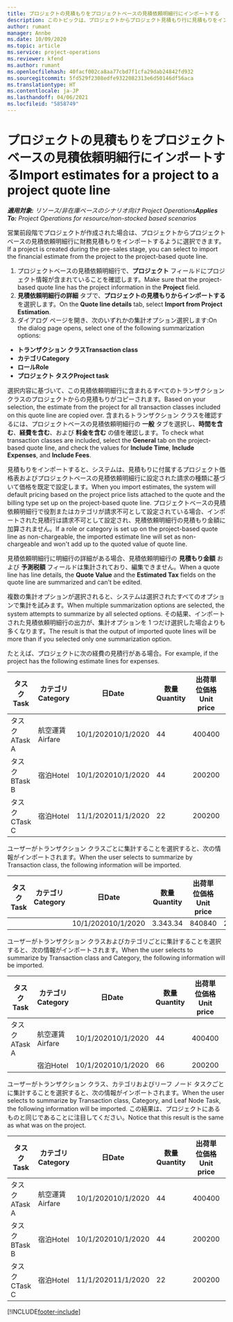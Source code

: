 ```yaml
---
title: プロジェクトの見積もりをプロジェクトベースの見積依頼明細行にインポートする
description: このトピックは、プロジェクトからプロジェクト見積もり行に見積もりをインポートする方法に関する情報を提供します。
author: rumant
manager: Annbe
ms.date: 10/09/2020
ms.topic: article
ms.service: project-operations
ms.reviewer: kfend
ms.author: rumant
ms.openlocfilehash: 40facf002ca8aa77cbd7f1cfa29dab24842fd932
ms.sourcegitcommit: 5fd529f2308edfe9322082313e6d50146df56aca
ms.translationtype: HT
ms.contentlocale: ja-JP
ms.lasthandoff: 04/06/2021
ms.locfileid: "5858749"
---
```

# <a name="import-estimates-for-a-project-to-a-project-quote-line"></a><span data-ttu-id="4a516-103">プロジェクトの見積もりをプロジェクトベースの見積依頼明細行にインポートする</span><span class="sxs-lookup"><span data-stu-id="4a516-103">Import estimates for a project to a project quote line</span></span>

<span data-ttu-id="4a516-104">_**適用対象:** リソース/非在庫ベースのシナリオ向け Project Operations_</span><span class="sxs-lookup"><span data-stu-id="4a516-104">_**Applies To:** Project Operations for resource/non-stocked based scenarios_</span></span>


<span data-ttu-id="4a516-105">営業前段階でプロジェクトが作成された場合は、プロジェクトからプロジェクトベースの見積依頼明細行に財務見積もりをインポートするように選択できます。</span><span class="sxs-lookup"><span data-stu-id="4a516-105">If a project is created during the pre-sales stage, you can select to import the financial estimate from the project to the project-based quote line.</span></span>

1. <span data-ttu-id="4a516-106">プロジェクトベースの見積依頼明細行で、**プロジェクト** フィールドにプロジェクト情報が含まれていることを確認します。</span><span class="sxs-lookup"><span data-stu-id="4a516-106">Make sure that the project-based quote line has the project information in the **Project** field.</span></span>
2. <span data-ttu-id="4a516-107">**見積依頼明細行の詳細** タブで、**プロジェクトの見積もりからインポートする** を選択します。</span><span class="sxs-lookup"><span data-stu-id="4a516-107">On the **Quote line details** tab, select **Import from Project Estimation**.</span></span>
3. <span data-ttu-id="4a516-108">ダイアログ ページを開き、次のいずれかの集計オプション選択します:</span><span class="sxs-lookup"><span data-stu-id="4a516-108">On the dialog page opens, select one of the following summarization options:</span></span>

  - <span data-ttu-id="4a516-109">**トランザクション クラス**</span><span class="sxs-lookup"><span data-stu-id="4a516-109">**Transaction class**</span></span>
  - <span data-ttu-id="4a516-110">**カテゴリ**</span><span class="sxs-lookup"><span data-stu-id="4a516-110">**Category**</span></span>
  - <span data-ttu-id="4a516-111">**ロール**</span><span class="sxs-lookup"><span data-stu-id="4a516-111">**Role**</span></span> 
  - <span data-ttu-id="4a516-112">**プロジェクト タスク**</span><span class="sxs-lookup"><span data-stu-id="4a516-112">**Project task**</span></span>

<span data-ttu-id="4a516-113">選択内容に基づいて、この見積依頼明細行に含まれるすべてのトランザクション クラスのプロジェクトからの見積もりがコピーされます。</span><span class="sxs-lookup"><span data-stu-id="4a516-113">Based on your selection, the estimate from the project for all transaction classes included on this quote line are copied over.</span></span> <span data-ttu-id="4a516-114">含まれるトランザクション クラスを確認するには、プロジェクトベースの見積依頼明細行の **一般** タブを選択し、**時間を含む**、**経費を含む**、および **料金を含む** の値を確認します。</span><span class="sxs-lookup"><span data-stu-id="4a516-114">To check what transaction classes are included, select the **General** tab on the project-based quote line, and check the values for **Include Time**, **Include Expenses**, and **Include Fees**.</span></span>

<span data-ttu-id="4a516-115">見積もりをインポートすると、システムは、見積もりに付属するプロジェクト価格表およびプロジェクトベースの見積依頼明細行に設定された請求の種類に基づいて価格を既定で設定します。</span><span class="sxs-lookup"><span data-stu-id="4a516-115">When you import estimates, the system will default pricing based on the project price lists attached to the quote and the billing type set up on the project-based quote line.</span></span> <span data-ttu-id="4a516-116">プロジェクトベースの見積依頼明細行で役割またはカテゴリが請求不可として設定されている場合、インポートされた見積行は請求不可として設定され、見積依頼明細行の見積もり金額に加算されません。</span><span class="sxs-lookup"><span data-stu-id="4a516-116">If a role or category is set up on the project-based quote line as non-chargeable, the imported estimate line will set as non-chargeable and won't add up to the quoted value of quote line.</span></span>

<span data-ttu-id="4a516-117">見積依頼明細行に明細行の詳細がある場合、見積依頼明細行の **見積もり金額** および **予測税額** フィールドは集計されており、編集できません。</span><span class="sxs-lookup"><span data-stu-id="4a516-117">When a quote line has line details, the **Quote Value** and the **Estimated Tax** fields on the quote line are summarized and can't be edited.</span></span>

<span data-ttu-id="4a516-118">複数の集計オプションが選択されると、システムは選択されたすべてのオプションで集計を試みます。</span><span class="sxs-lookup"><span data-stu-id="4a516-118">When multiple summarization options are selected, the system attempts to summarize by all selected options.</span></span> <span data-ttu-id="4a516-119">その結果、インポートされた見積依頼明細行の出力が、集計オプションを 1 つだけ選択した場合よりも多くなります。</span><span class="sxs-lookup"><span data-stu-id="4a516-119">The result is that the output of imported quote lines will be more than if you selected only one summarization option.</span></span>

<span data-ttu-id="4a516-120">たとえば、プロジェクトに次の経費の見積行がある場合。</span><span class="sxs-lookup"><span data-stu-id="4a516-120">For example, if the project has the following estimate lines for expenses.</span></span>

| <span data-ttu-id="4a516-121">タスク​</span><span class="sxs-lookup"><span data-stu-id="4a516-121">Task</span></span> | <span data-ttu-id="4a516-122">カテゴリ</span><span class="sxs-lookup"><span data-stu-id="4a516-122">Category</span></span> | <span data-ttu-id="4a516-123">日</span><span class="sxs-lookup"><span data-stu-id="4a516-123">Date</span></span> | <span data-ttu-id="4a516-124">数量</span><span class="sxs-lookup"><span data-stu-id="4a516-124">Quantity</span></span> | <span data-ttu-id="4a516-125">出荷単位価格</span><span class="sxs-lookup"><span data-stu-id="4a516-125">Unit price</span></span> | <span data-ttu-id="4a516-126">金額</span><span class="sxs-lookup"><span data-stu-id="4a516-126">Amount</span></span> |
| --- | --- | --- | --- | --- | --- |
| <span data-ttu-id="4a516-127">タスク A</span><span class="sxs-lookup"><span data-stu-id="4a516-127">Task A</span></span> | <span data-ttu-id="4a516-128">航空運賃</span><span class="sxs-lookup"><span data-stu-id="4a516-128">Airfare</span></span> | <span data-ttu-id="4a516-129">10/1/2020</span><span class="sxs-lookup"><span data-stu-id="4a516-129">10/1/2020</span></span> | <span data-ttu-id="4a516-130">4</span><span class="sxs-lookup"><span data-stu-id="4a516-130">4</span></span> | <span data-ttu-id="4a516-131">400</span><span class="sxs-lookup"><span data-stu-id="4a516-131">400</span></span> | <span data-ttu-id="4a516-132">1600</span><span class="sxs-lookup"><span data-stu-id="4a516-132">1600</span></span> |
| <span data-ttu-id="4a516-133">タスク B</span><span class="sxs-lookup"><span data-stu-id="4a516-133">Task B</span></span> | <span data-ttu-id="4a516-134">宿泊</span><span class="sxs-lookup"><span data-stu-id="4a516-134">Hotel</span></span> | <span data-ttu-id="4a516-135">10/1/2020</span><span class="sxs-lookup"><span data-stu-id="4a516-135">10/1/2020</span></span> | <span data-ttu-id="4a516-136">4</span><span class="sxs-lookup"><span data-stu-id="4a516-136">4</span></span> | <span data-ttu-id="4a516-137">200</span><span class="sxs-lookup"><span data-stu-id="4a516-137">200</span></span> | <span data-ttu-id="4a516-138">800</span><span class="sxs-lookup"><span data-stu-id="4a516-138">800</span></span> |
| <span data-ttu-id="4a516-139">タスク C</span><span class="sxs-lookup"><span data-stu-id="4a516-139">Task C</span></span> | <span data-ttu-id="4a516-140">宿泊</span><span class="sxs-lookup"><span data-stu-id="4a516-140">Hotel</span></span> | <span data-ttu-id="4a516-141">11/1/2020</span><span class="sxs-lookup"><span data-stu-id="4a516-141">11/1/2020</span></span> | <span data-ttu-id="4a516-142">2</span><span class="sxs-lookup"><span data-stu-id="4a516-142">2</span></span> | <span data-ttu-id="4a516-143">200</span><span class="sxs-lookup"><span data-stu-id="4a516-143">200</span></span> | <span data-ttu-id="4a516-144">400</span><span class="sxs-lookup"><span data-stu-id="4a516-144">400</span></span> |

<span data-ttu-id="4a516-145">ユーザーがトランザクション クラスごとに集計することを選択すると、次の情報がインポートされます。</span><span class="sxs-lookup"><span data-stu-id="4a516-145">When the user selects to summarize by Transaction class, the following information will be imported.</span></span>

| <span data-ttu-id="4a516-146">タスク​</span><span class="sxs-lookup"><span data-stu-id="4a516-146">Task</span></span> | <span data-ttu-id="4a516-147">カテゴリ</span><span class="sxs-lookup"><span data-stu-id="4a516-147">Category</span></span> | <span data-ttu-id="4a516-148">日</span><span class="sxs-lookup"><span data-stu-id="4a516-148">Date</span></span> | <span data-ttu-id="4a516-149">数量</span><span class="sxs-lookup"><span data-stu-id="4a516-149">Quantity</span></span> | <span data-ttu-id="4a516-150">出荷単位価格</span><span class="sxs-lookup"><span data-stu-id="4a516-150">Unit price</span></span> | <span data-ttu-id="4a516-151">金額</span><span class="sxs-lookup"><span data-stu-id="4a516-151">Amount</span></span> |
| --- | --- | --- | --- | --- | --- |
| | | <span data-ttu-id="4a516-152">10/1/2020</span><span class="sxs-lookup"><span data-stu-id="4a516-152">10/1/2020</span></span> | <span data-ttu-id="4a516-153">3.34</span><span class="sxs-lookup"><span data-stu-id="4a516-153">3.34</span></span> | <span data-ttu-id="4a516-154">840</span><span class="sxs-lookup"><span data-stu-id="4a516-154">840</span></span> | <span data-ttu-id="4a516-155">2800</span><span class="sxs-lookup"><span data-stu-id="4a516-155">2800</span></span> |

<span data-ttu-id="4a516-156">ユーザーがトランザクション クラスおよびカテゴリごとに集計することを選択すると、次の情報がインポートされます。</span><span class="sxs-lookup"><span data-stu-id="4a516-156">When the user selects to summarize by Transaction class and Category, the following information will be imported.</span></span>

| <span data-ttu-id="4a516-157">タスク​</span><span class="sxs-lookup"><span data-stu-id="4a516-157">Task</span></span> | <span data-ttu-id="4a516-158">カテゴリ</span><span class="sxs-lookup"><span data-stu-id="4a516-158">Category</span></span> | <span data-ttu-id="4a516-159">日</span><span class="sxs-lookup"><span data-stu-id="4a516-159">Date</span></span> | <span data-ttu-id="4a516-160">数量</span><span class="sxs-lookup"><span data-stu-id="4a516-160">Quantity</span></span> | <span data-ttu-id="4a516-161">出荷単位価格</span><span class="sxs-lookup"><span data-stu-id="4a516-161">Unit price</span></span> | <span data-ttu-id="4a516-162">金額</span><span class="sxs-lookup"><span data-stu-id="4a516-162">Amount</span></span> |
| --- | --- | --- | --- | --- | --- |
| <span data-ttu-id="4a516-163">タスク A</span><span class="sxs-lookup"><span data-stu-id="4a516-163">Task A</span></span> | <span data-ttu-id="4a516-164">航空運賃</span><span class="sxs-lookup"><span data-stu-id="4a516-164">Airfare</span></span> | <span data-ttu-id="4a516-165">10/1/2020</span><span class="sxs-lookup"><span data-stu-id="4a516-165">10/1/2020</span></span> | <span data-ttu-id="4a516-166">4</span><span class="sxs-lookup"><span data-stu-id="4a516-166">4</span></span> | <span data-ttu-id="4a516-167">400</span><span class="sxs-lookup"><span data-stu-id="4a516-167">400</span></span> | <span data-ttu-id="4a516-168">1600</span><span class="sxs-lookup"><span data-stu-id="4a516-168">1600</span></span> |
| | <span data-ttu-id="4a516-169">宿泊</span><span class="sxs-lookup"><span data-stu-id="4a516-169">Hotel</span></span> | <span data-ttu-id="4a516-170">10/1/2020</span><span class="sxs-lookup"><span data-stu-id="4a516-170">10/1/2020</span></span> | <span data-ttu-id="4a516-171">6</span><span class="sxs-lookup"><span data-stu-id="4a516-171">6</span></span> | <span data-ttu-id="4a516-172">200</span><span class="sxs-lookup"><span data-stu-id="4a516-172">200</span></span> | <span data-ttu-id="4a516-173">1200</span><span class="sxs-lookup"><span data-stu-id="4a516-173">1200</span></span> |

<span data-ttu-id="4a516-174">ユーザーがトランザクション クラス、カテゴリおよびリーフ ノード タスクごとに集計することを選択すると、次の情報がインポートされます。</span><span class="sxs-lookup"><span data-stu-id="4a516-174">When the user selects to summarize by Transaction class, Category, and Leaf Node Task, the following information will be imported.</span></span> <span data-ttu-id="4a516-175">この結果は、プロジェクトにあるものと同じであることに注目してください。</span><span class="sxs-lookup"><span data-stu-id="4a516-175">Notice that this result is the same as what was on the project.</span></span>

| <span data-ttu-id="4a516-176">タスク​</span><span class="sxs-lookup"><span data-stu-id="4a516-176">Task</span></span> | <span data-ttu-id="4a516-177">カテゴリ</span><span class="sxs-lookup"><span data-stu-id="4a516-177">Category</span></span> | <span data-ttu-id="4a516-178">日</span><span class="sxs-lookup"><span data-stu-id="4a516-178">Date</span></span> | <span data-ttu-id="4a516-179">数量</span><span class="sxs-lookup"><span data-stu-id="4a516-179">Quantity</span></span> | <span data-ttu-id="4a516-180">出荷単位価格</span><span class="sxs-lookup"><span data-stu-id="4a516-180">Unit price</span></span> | <span data-ttu-id="4a516-181">金額</span><span class="sxs-lookup"><span data-stu-id="4a516-181">Amount</span></span> |
| --- | --- | --- | --- | --- | --- |
| <span data-ttu-id="4a516-182">タスク A</span><span class="sxs-lookup"><span data-stu-id="4a516-182">Task A</span></span> | <span data-ttu-id="4a516-183">航空運賃</span><span class="sxs-lookup"><span data-stu-id="4a516-183">Airfare</span></span> | <span data-ttu-id="4a516-184">10/1/2020</span><span class="sxs-lookup"><span data-stu-id="4a516-184">10/1/2020</span></span> | <span data-ttu-id="4a516-185">4</span><span class="sxs-lookup"><span data-stu-id="4a516-185">4</span></span> | <span data-ttu-id="4a516-186">400</span><span class="sxs-lookup"><span data-stu-id="4a516-186">400</span></span> | <span data-ttu-id="4a516-187">1600</span><span class="sxs-lookup"><span data-stu-id="4a516-187">1600</span></span> |
| <span data-ttu-id="4a516-188">タスク B</span><span class="sxs-lookup"><span data-stu-id="4a516-188">Task B</span></span> | <span data-ttu-id="4a516-189">宿泊</span><span class="sxs-lookup"><span data-stu-id="4a516-189">Hotel</span></span> | <span data-ttu-id="4a516-190">10/1/2020</span><span class="sxs-lookup"><span data-stu-id="4a516-190">10/1/2020</span></span> | <span data-ttu-id="4a516-191">4</span><span class="sxs-lookup"><span data-stu-id="4a516-191">4</span></span> | <span data-ttu-id="4a516-192">200</span><span class="sxs-lookup"><span data-stu-id="4a516-192">200</span></span> | <span data-ttu-id="4a516-193">800</span><span class="sxs-lookup"><span data-stu-id="4a516-193">800</span></span> |
| <span data-ttu-id="4a516-194">タスク C</span><span class="sxs-lookup"><span data-stu-id="4a516-194">Task C</span></span> | <span data-ttu-id="4a516-195">宿泊</span><span class="sxs-lookup"><span data-stu-id="4a516-195">Hotel</span></span> | <span data-ttu-id="4a516-196">11/1/2020</span><span class="sxs-lookup"><span data-stu-id="4a516-196">11/1/2020</span></span> | <span data-ttu-id="4a516-197">2</span><span class="sxs-lookup"><span data-stu-id="4a516-197">2</span></span> | <span data-ttu-id="4a516-198">200</span><span class="sxs-lookup"><span data-stu-id="4a516-198">200</span></span> | <span data-ttu-id="4a516-199">400</span><span class="sxs-lookup"><span data-stu-id="4a516-199">400</span></span> |


[!INCLUDE[footer-include](../includes/footer-banner.md)]
